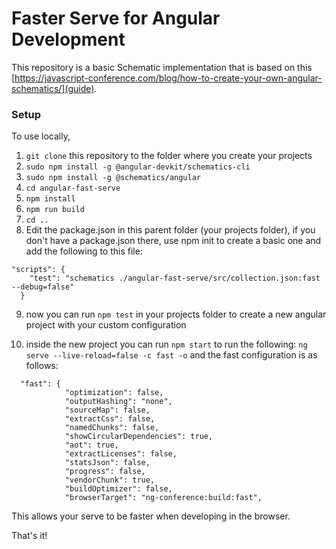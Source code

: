 # Faster Serve for Angular Development

This repository is a basic Schematic implementation that is based on this [https://javascript-conference.com/blog/how-to-create-your-own-angular-schematics/](guide).

### Setup

To use locally,

1. `git clone` this repository to the folder where you create your projects
2. `sudo npm install -g @angular-devkit/schematics-cli`
3. `sudo npm install -g @schematics/angular` 
4. `cd angular-fast-serve`
5. `npm install`
6. `npm run build`
7. `cd ..`
8. Edit the package.json in this parent folder (your projects folder), if you don't have a package.json there, use npm init to create a basic one and add the following to this file:
```
"scripts": {
    "test": "schematics ./angular-fast-serve/src/collection.json:fast --debug=false"
  }
```

9. now you can run `npm test` in your projects folder to create a new angular project with your custom configuration

10. inside the new project you can run `npm start` to run the following:
`ng serve --live-reload=false -c fast -o`
and the fast configuration is as follows:
```
  "fast": {
            "optimization": false,
            "outputHashing": "none",
            "sourceMap": false,
            "extractCss": false,
            "namedChunks": false,
            "showCircularDependencies": true,
            "aot": true,
            "extractLicenses": false,
            "statsJson": false,
            "progress": false,
            "vendorChunk": true,
            "buildOptimizer": false,
            "browserTarget": "ng-conference:build:fast",
```

This allows your serve to be faster when developing in the browser.



That's it!
 